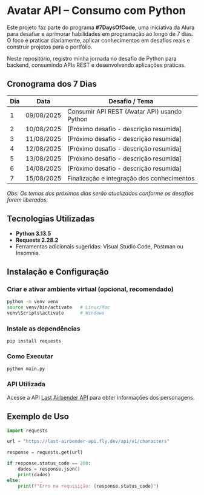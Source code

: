 # Avatar API – Consumo com Python

Este projeto faz parte do programa **#7DaysOfCode**, uma iniciativa da Alura para desafiar e aprimorar habilidades em programação ao longo de 7 dias.  
O foco é praticar diariamente, aplicar conhecimentos em desafios reais e construir projetos para o portfólio.  

Neste repositório, registro minha jornada no desafio de Python para backend, consumindo APIs REST e desenvolvendo aplicações práticas.

##  Cronograma dos 7 Dias

| Dia  | Data      | Desafio / Tema                                     |
|-------|-----------|---------------------------------------------------|
| 1     | 09/08/2025| Consumir API REST (Avatar API) usando Python      |
| 2     | 10/08/2025| [Próximo desafio - descrição resumida]            |
| 3     | 11/08/2025| [Próximo desafio - descrição resumida]            |
| 4     | 12/08/2025| [Próximo desafio - descrição resumida]            |
| 5     | 13/08/2025| [Próximo desafio - descrição resumida]            |
| 6     | 14/08/2025| [Próximo desafio - descrição resumida]            |
| 7     | 15/08/2025| Finalização e integração dos conhecimentos        |

*Obs: Os temas dos próximos dias serão atualizados conforme os desafios forem liberados.*

## Tecnologias Utilizadas

- **Python 3.13.5**  
- **Requests 2.28.2**  
- Ferramentas adicionais sugeridas: Visual Studio Code, Postman ou Insomnia.

##  Instalação e Configuração

### Criar e ativar ambiente virtual (opcional, recomendado)
```bash
python -m venv venv
source venv/bin/activate   # Linux/Mac
venv\Scripts\activate      # Windows
```
### Instale as dependências
`pip install requests`

### Como Executar
`python main.py`

### API Utilizada
Acesse a API [Last Airbender API](https://last-airbender-api.fly.dev/api/v1/characters) para obter informações dos personagens.

## Exemplo de Uso
```python
import requests

url = "https://last-airbender-api.fly.dev/api/v1/characters"

response = requests.get(url)

if response.status_code == 200:
    dados = response.json()
    print(dados)
else:
    print(f"Erro na requisição: {response.status_code}")
```
